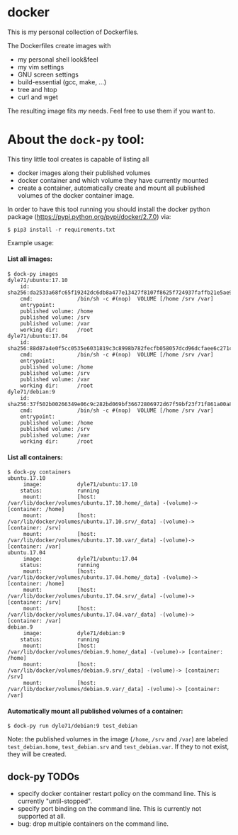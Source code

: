 # docker

This is my personal collection of Dockerfiles.

The Dockerfiles create images with
* my personal shell look&feel
* my vim settings
* GNU screen settings
* build-essential (gcc, make, ...)
* tree and htop
* curl and wget

The resulting image fits *my* needs. Feel free to use them if you want to.

# About the `dock-py` tool:

This tiny little tool creates is capable of listing all
* docker images along their published volumes
* docker container and which volume they have currently mounted
* create a container, automatically create and mount all published volumes of the 
docker container image.

In order to have this tool running you should install the docker python package 
(https://pypi.python.org/pypi/docker/2.7.0) via:

    $ pip3 install -r requirements.txt

Example usage:

#### List all images:

    $ dock-py images
    dyle71/ubuntu:17.10
        id:               sha256:da2533a68fc65f19242dc6db8a477e13427f8107f8625f724937faffb21e5ae9
        cmd:              /bin/sh -c #(nop)  VOLUME [/home /srv /var]
        entrypoint:       
        published volume: /home
        published volume: /srv
        published volume: /var
        working dir:      /root
    dyle71/ubuntu:17.04
        id:               sha256:88d87a4e0f5cc0535e6031819c3c8998b782fecfb058057dcd96dcfaee6c271c
        cmd:              /bin/sh -c #(nop)  VOLUME [/home /srv /var]
        entrypoint:       
        published volume: /home
        published volume: /srv
        published volume: /var
        working dir:      /root
    dyle71/debian:9
        id:               sha256:37f502b00266349e06c9c282bd069bf36672806972d67f59bf23f71f861a00a8
        cmd:              /bin/sh -c #(nop)  VOLUME [/home /srv /var]
        entrypoint:       
        published volume: /home
        published volume: /srv
        published volume: /var
        working dir:      /root

#### List all containers:

    $ dock-py containers
    ubuntu.17.10                                                                                                                                                                                                                                                                                                
         image:           dyle71/ubuntu:17.10                                                                                                                                                                                                                                                                   
        status:           running                                                                                                                                                                                                                                                                               
         mount:           [host: /var/lib/docker/volumes/ubuntu.17.10.home/_data] -(volume)-> [container: /home]                                                                                                                                                                                                
         mount:           [host: /var/lib/docker/volumes/ubuntu.17.10.srv/_data] -(volume)-> [container: /srv]                                                                                                                                                                                                  
         mount:           [host: /var/lib/docker/volumes/ubuntu.17.10.var/_data] -(volume)-> [container: /var]                                                                                                                                                                                                  
    ubuntu.17.04                                                                                                                                                                                                                                                                                                
         image:           dyle71/ubuntu:17.04                                                                                                                                                                                                                                                                   
        status:           running                                                                                                                                                                                                                                                                               
         mount:           [host: /var/lib/docker/volumes/ubuntu.17.04.home/_data] -(volume)-> [container: /home]                                                                                                                                                                                                
         mount:           [host: /var/lib/docker/volumes/ubuntu.17.04.srv/_data] -(volume)-> [container: /srv]                                                                                                                                                                                                  
         mount:           [host: /var/lib/docker/volumes/ubuntu.17.04.var/_data] -(volume)-> [container: /var]                                                                                                                                                                                                  
    debian.9
         image:           dyle71/debian:9
        status:           running
         mount:           [host: /var/lib/docker/volumes/debian.9.home/_data] -(volume)-> [container: /home]
         mount:           [host: /var/lib/docker/volumes/debian.9.srv/_data] -(volume)-> [container: /srv]
         mount:           [host: /var/lib/docker/volumes/debian.9.var/_data] -(volume)-> [container: /var]


#### Automatically mount all published volumes of a container:

    $ dock-py run dyle71/debian:9 test_debian

Note: the published volumes in the image (`/home`, `/srv` and `/var`) are labeled 
`test_debian.home`, `test_debian.srv` and `test_debian.var`. If they to not exist, 
they will be created.


## dock-py TODOs

* specify docker container restart policy on the command line. This is currently 
"until-stopped".
* specify port binding on the command line. This is currently not supported at all.
* bug: drop multiple containers on the command line.